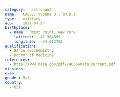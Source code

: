 ```yaml
---
category:	astronaut
name:	CAGLE, Yvonne D., (M.D.) 
type:	military
dob:	1959-04-24
birthplace:
  - name:	West Point, New York
    latitude:	41.364899
    longitude:	-74.012703
qualifications:
  - BA in biochemistry
  - Doctor of Medicine
references:
  - http://www.nasa.gov/pdf/740566main_current.pdf
missions:
evas:
gender:	Male
country:
  - USA
---
```

